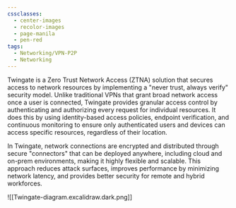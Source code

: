 ```yaml
---
cssclasses:
  - center-images
  - recolor-images
  - page-manila
  - pen-red
tags:
  - Networking/VPN-P2P
  - Networking
---
```

Twingate is a Zero Trust Network Access (ZTNA) solution that secures access to network resources by implementing a "never trust, always verify" security model. Unlike traditional VPNs that grant broad network access once a user is connected, Twingate provides granular access control by authenticating and authorizing every request for individual resources. It does this by using identity-based access policies, endpoint verification, and continuous monitoring to ensure only authenticated users and devices can access specific resources, regardless of their location.

In Twingate, network connections are encrypted and distributed through secure "connectors" that can be deployed anywhere, including cloud and on-prem environments, making it highly flexible and scalable. This approach reduces attack surfaces, improves performance by minimizing network latency, and provides better security for remote and hybrid workforces.

![[Twingate-diagram.excalidraw.dark.png]]


